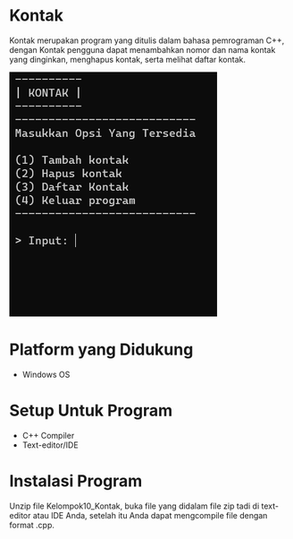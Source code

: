 # Kontak
Kontak merupakan program yang ditulis dalam bahasa pemrograman C++,
dengan Kontak pengguna dapat menambahkan nomor dan nama kontak yang dinginkan,
menghapus kontak, serta melihat daftar kontak.

![Screenshoot main menu Kontak](/screenshoot_main_menu_kontak.png)

# Platform yang Didukung
- Windows OS

# Setup Untuk Program
- C++ Compiler
- Text-editor/IDE

# Instalasi Program
Unzip file Kelompok10_Kontak, buka file
yang didalam file zip tadi di text-editor atau IDE Anda,
setelah itu Anda dapat mengcompile file dengan format .cpp.
